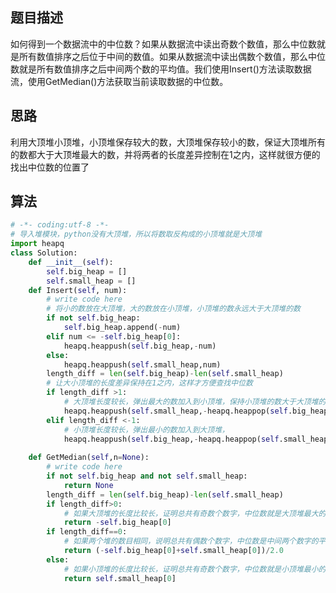 ##  题目描述

如何得到一个数据流中的中位数？如果从数据流中读出奇数个数值，那么中位数就是所有数值排序之后位于中间的数值。如果从数据流中读出偶数个数值，那么中位数就是所有数值排序之后中间两个数的平均值。我们使用Insert()方法读取数据流，使用GetMedian()方法获取当前读取数据的中位数。



## 思路

利用大顶堆小顶堆，小顶堆保存较大的数，大顶堆保存较小的数，保证大顶堆所有的数都大于大顶堆最大的数，并将两者的长度差异控制在1之内，这样就很方便的找出中位数的位置了



## 算法

```python
# -*- coding:utf-8 -*-
# 导入堆模块，python没有大顶堆，所以将数取反构成的小顶堆就是大顶堆
import heapq
class Solution:
    def __init__(self):
        self.big_heap = []
        self.small_heap = []
    def Insert(self, num):
        # write code here
        # 将小的数放在大顶堆，大的数放在小顶堆，小顶堆的数永远大于大顶堆的数
        if not self.big_heap:
            self.big_heap.append(-num)
        elif num <= -self.big_heap[0]:
            heapq.heappush(self.big_heap,-num)
        else:
            heapq.heappush(self.small_heap,num)
        length_diff = len(self.big_heap)-len(self.small_heap)
        # 让大小顶堆的长度差异保持在1之内，这样才方便查找中位数
        if length_diff >1:
            # 大顶堆长度较长，弹出最大的数加入到小顶堆，保持小顶堆的数大于大顶堆的数
            heapq.heappush(self.small_heap,-heapq.heappop(self.big_heap))
        elif length_diff <-1:
            # 小顶堆长度较长，弹出最小的数加入到大顶堆，
            heapq.heappush(self.big_heap,-heapq.heappop(self.small_heap))
        
    def GetMedian(self,n=None):
        # write code here
        if not self.big_heap and not self.small_heap:
            return None
        length_diff = len(self.big_heap)-len(self.small_heap)
        if length_diff>0:
            # 如果大顶堆的长度比较长，证明总共有奇数个数字，中位数就是大顶堆最大的数
            return -self.big_heap[0]
        if length_diff==0:
            # 如果两个堆的数目相同，说明总共有偶数个数字，中位数是中间两个数字的平均数
            return (-self.big_heap[0]+self.small_heap[0])/2.0
        else:
            # 如果小顶堆的长度比较长，证明总共有奇数个数字，中位数就是小顶堆最小的数
            return self.small_heap[0]
```

